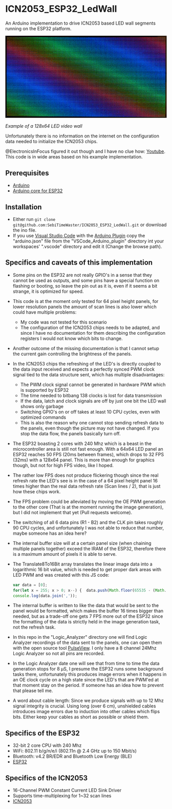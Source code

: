 # ICN2053_ESP32_LedWall

An Arduino implementation to drive ICN2053 based LED wall segments running on the ESP32 platform.

![Example of a 128x64 LED video wall](./ledwall.png)

*Example of a 128x64 LED video wall*

Unfortunately there is no information on the internet on the configuration data needed to initialize the ICN2053 chips.

@ElectronicsInFocus figured it out though and I have no clue how: [Youtube](https://www.youtube.com/watch?v=nhCGgTd7OHg). This code is in wide areas based on his example implementation.

## Prerequisites

* [Arduino](https://www.arduino.cc/en/Main/Software)
* [Arduino core for ESP32](https://github.com/espressif/arduino-esp32)

## Installation

* Either run `git clone git@github.com:SebiTimeWaster/ICN2053_ESP32_LedWall.git` or download the ino file.
* If you use [Visual Studio Code](https://code.visualstudio.com/) with the [Arduino Plugin](https://github.com/Microsoft/vscode-arduino) copy the "arduino.json" file from the "VSCode_Arduino_plugin" directory int your workspaces' ".vscode" directory and edit it (Change the browse path).

## Specifics and caveats of this implementation

* Some pins on the ESP32 are not really GPIO's in a sense that they cannot be used as outputs, and some pins have a special function on flashing or booting, so leave the pin out as it is, even if it seems a bit strange, it is optimized for speed.
* This code is at the moment only tested for 64 pixel height panels, for lower resolution panels the amount of scan lines is also lower which could have multiple problems:
  * My code was not tested for this scenario
  * The configuration of the ICN2053 chips needs to be adapted, and since I have no documentation for them describing the configuration registers I would not know which bits to change.
* Another outcome of the missing documentation is that I cannot setup the current gain controlling the brightness of the panels.
* In the ICN2053 chips the refreshing of the LED's is directly coupled to the data input received and expects a perfectly synced PWM clock signal tied to the data structure sent, which has multiple disadvantages:
  * The PWM clock signal cannot be generated in hardware PWM which is supported by ESP32
  * The time needed to bitbang 138 clocks is lost for data transmission
  * If the data, latch and clock signals are off by just one bit the LED wall shows only garbage
  * Switching GPIO's on or off takes at least 10 CPU cycles, even with optimized commands
  * This is also the reason why one cannot stop sending refresh data to the panels, even though the picture may not have changed. If you stop the data flow, the panels basically turn off.
* The ESP32 boasting 2 cores with 240 Mhz which is a beast in the microcontroller area is still not fast enough. With a 64x64 LED panel an ESP32 reaches 50 FPS (20ms between frames), which drops to 32 FPS (32ms) with a 128x64 panel. This is more than enough for graphics though, but not for high FPS video, like I hoped.
* The rather low FPS does not produce flickering though since the real refresh rate the LED's see is in the case of a 64 pixel height panel 16 times higher than the real data refresh rate (Scan lines / 2), that is just how these chips work.
* The FPS problem could be alleviated by moving the OE PWM generation to the other core (That is at the moment running the image generation), but I did not implement that yet (Pull requests welcome).
* The switching of all 6 data pins (R1 - B2) and the CLK pin takes roughly 90 CPU cycles, and unfortunately I was not able to reduce that number, maybe someone has an idea here?
* The internal buffer size will at a certain panel size (when chaining multiple panels together) exceed the IRAM of the ESP32, therefore there is a maximum amount of pixels it is able to serve.
* The Translate8To16Bit array translates the linear image data into a logarithmic 16 bit value, which is needed to get proper dark areas with LED PWM and was created with this JS code:

   ```javascript
   var data = [0];
   for(let x = 255; x > 0; x--) {  data.push(Math.floor(65535 - (Math.log(x) / Math.log(256) * 65535))); }
   console.log(data.join(','));
   ```

* The internal buffer is written to like the data that would be sent to the panel would be formatted, which makes the buffer 16 times bigger than needed, but as a trade-off one gets 7 FPS more out of the ESP32 since the formatting of the data is strictly held in the image generation task, not the refresh task.
* In this repo in the "Logic_Analyzer" directory one will find Logic Analyzer recordings of the data sent to the panels, one can open them with the open source tool [PulseView](https://sigrok.org/wiki/PulseView). I only have a 8 channel 24Mhz Logic Analyzer so not all pins are recorded.
* In the Logic Analyzer date one will see that from time to time the data generation stops for 8 µS, I presume the ESP32 runs some background tasks there, unfortunately this produces image errors when it happens in an OE clock cycle on a high state since the LED's that are PWM'ed at that moment stay on the period. If someone has an idea how to prevent that please tell me.
* A word about cable length: Since we produce signals with up to 12 Mhz signal integrity is crucial. Using long (over 6 cm), unshielded cables introduces image errors due to induction into other cables which flips bits. Either keep your cables as short as possible or shield them.

## Specifics of the ESP32

* 32-bit 2 core CPU with 240 Mhz
* WiFi: 802.11 b/g/n/e/i (802.11n @ 2.4 GHz up to 150 Mbit/s)
* Bluetooth: v4.2 BR/EDR and Bluetooth Low Energy (BLE)
* [ESP32](http://esp32.net/)

## Specifics of the ICN2053

* 16-Channel PWM Constant Current LED Sink Driver
* Supports time-multiplexing for 1~32 scan lines
* [ICN2053](http://en.chiponeic.com/content/details36_410.html)
